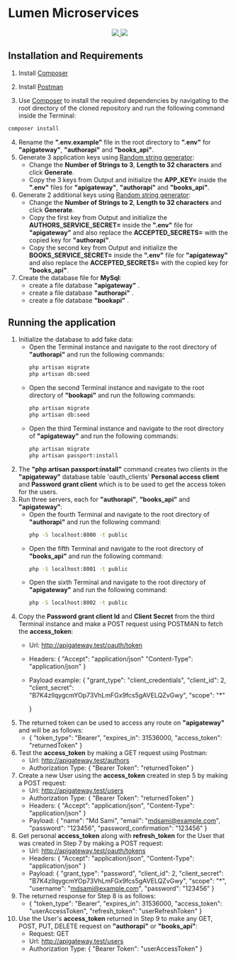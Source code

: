 # Lumen Microservices
<p align="center">
  <a href="https://lumen.laravel.com/" alt="Built with: Lumen v7.2.0">
    <img src="https://badgen.net/badge/Built%20with/Lumen%20v7.2/F4645F" />
  </a>
  <a href="https://www.php.net/downloads.php" alt="Powered by: PHP v7.4.4">
    <img src="https://badgen.net/badge/Powered%20by/PHP%20v7.4.4/8892BF" />
  </a>
</p>

## Installation and Requirements
1.  Install [Composer](https://getcomposer.org/download/)
2.  Install [Postman](https://www.postman.com/downloads/)
    
3.  Use [Composer](https://getcomposer.org/download/) to install the required dependencies by navigating to the root directory of the cloned repository and run the following command inside the Terminal:
```bash
composer install
``` 
4.  Rename the **".env.example"** file in the root directory to **".env"** for **"apigateway"**, **"authorapi"** and **"books_api"**.
5.  Generate 3 application keys using [Random string generator](http://www.unit-conversion.info/texttools/random-string-generator/):
    -   Change the **Number of Strings to 3**, **Length to 32 characters** and click **Generate**. 
    -   Copy the 3 keys from Output and initialize the **APP_KEY=** inside the **".env"** files for **"apigateway"**, **"authorapi"** and **"books_api"**.
6. Generate 2 additional keys using [Random string generator](http://www.unit-conversion.info/texttools/random-string-generator/):
    -   Change the **Number of Strings to 2**, **Length to 32 characters** and click **Generate**.
    -   Copy the first key from Output and initialize the **AUTHORS_SERVICE_SECRET=** inside the **".env"** file for **"apigateway"** and also replace the **ACCEPTED_SECRETS=** with the copied key for **"authorapi"**.
    -   Copy the second key from Output and initialize the **BOOKS_SERVICE_SECRET=** inside the **".env"** file for **"apigateway"** and also replace the **ACCEPTED_SECRETS=** with the copied key for **"books_api"**.
11. Create the database file for **MySql**: 
    -   create a file database  **"apigateway"** .
    -   create a file database   **"authorapi"** .
    -  create a file database   **"bookapi"** .

## Running the application
1.  Initialize the database to add fake data:
    -   Open the Terminal instance and navigate to the root directory of **"authorapi"** and run the following commands:
        ```bash
        php artisan migrate
        php artisan db:seed
        ```
    -   Open the second Terminal instance and navigate to the root directory of **"bookapi"** and run the following commands:
        ```bash
        php artisan migrate
        php artisan db:seed
        ```  
    -   Open the third Terminal instance and navigate to the root directory of **"apigateway"** and run the following commands:
        ```bash
        php artisan migrate
        php artisan passport:install
        ``` 
2.  The **"php artisan passport:install"** command creates two clients in the **"apigateway"** database table 'oauth_clients' **Personal access client** and **Password grant client** which is to be used to get the access token for the users.
3.  Run three servers, each for **"authorapi"**, **"books_api"** and **"apigateway"**:
    -   Open the fourth Terminal and navigate to the root directory of **"authorapi"** and run the following command:
        ```bash
        php -S localhost:8000 -t public
        ``` 
    -   Open the fifth Terminal and navigate to the root directory of **"books_api"** and run the following command:
        ```bash
        php -S localhost:8001 -t public
        ```
    -   Open the sixth Terminal and navigate to the root directory of **"apigateway"** and run the following command:
        ```bash
        php -S localhost:8002 -t public
        ```
4.  Copy the **Password grant client Id** and **Client Secret** from the third Terminal instance and make a POST request using POSTMAN to fetch the **access_token**:
    -   Url: http://apigateway.test/oauth/token
					
    -   Headers:
        {
            "Accept": "application/json"
            "Content-Type": "application/json"
        }
    -   Payload example:
        {
            "grant_type": "client_credentials",
            "client_id": 2,
            "client_secret": "B7K4zIlqygcmYOp73VhLmFGx9fcs5gAVELQZvGwy",
            "scope": "*"
            
        }
5.  The returned token can be used to access any route on **"apigateway"** and will be as follows: 
    -   {
            "token_type": "Bearer",
            "expires_in": 31536000,
            "access_token": "returnedToken"
        }
6. Test the **access_token** by making a GET request using Postman:
    -   Url: http://apigateway.test/authors
    -   Authorization Type:
        {
            "Bearer Token": "returnedToken"
        }
7.  Create a new User using the **access_token** created in step 5 by making a POST request: 					
    -   Url: http://apigateway.test/users
    -   Authorization Type:
        {
            "Bearer Token": "returnedToken"
        }
    -   Headers:
        {
            "Accept": "application/json",
            "Content-Type": "application/json"
        }
    -   Payload:
        {
            "name": "Md Sami",
            "email": "mdsami@example.com",
            "password": "123456",
            "password_confirmation": "123456"
        }
8.  Get personal **access_token** along with **refresh_token** for the User that was created in Step 7 by making a POST request:
    -   Url: http://apigateway.test/oauth/tokens
    -   Headers:
        {
            "Accept": "application/json",
            "Content-Type": "application/json"
        }
    -   Payload:
        {
            "grant_type": "password",
            "client_id": 2,
            "client_secret": "B7K4zIlqygcmYOp73VhLmFGx9fcs5gAVELQZvGwy",
            "scope": "*",
            "username": "mdsami@example.com",
            "password": "123456"
        }    
9.  The returned response for Step 8 is as follows:
    -   {
            "token_type": "Bearer",
            "expires_in": 31536000,
            "access_token": "userAccessToken",
            "refresh_token": "userRefreshToken"
        }
10. Use the User's **access_token** returned in Step 9 to make any GET, POST, PUT, DELETE request on **"authorapi"** or **"books_api"**: 
    -   Request: GET
    -   Url: http://apigateway.test/users
    -   Authorization Type:
        {
            "Bearer Token": "userAccessToken"
        }